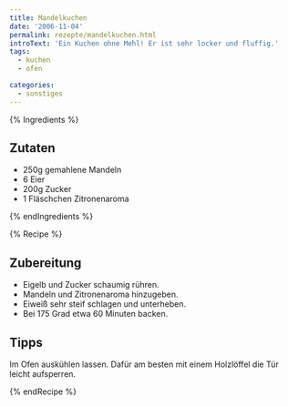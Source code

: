 ```yaml
---
title: Mandelkuchen
date: '2006-11-04'
permalink: rezepte/mandelkuchen.html
introText: 'Ein Kuchen ohne Mehl! Er ist sehr locker und fluffig.'
tags:
  - kuchen
  - ofen

categories:
  - sonstiges
---
```


{% Ingredients %}

## Zutaten

- 250g gemahlene Mandeln
- 6 Eier
- 200g Zucker
- 1 Fläschchen Zitronenaroma

{% endIngredients %}

{% Recipe %}

## Zubereitung

- Eigelb und Zucker schaumig rühren.
- Mandeln und Zitronenaroma hinzugeben.
- Eiweiß sehr steif schlagen und unterheben.
- Bei 175 Grad etwa 60 Minuten backen.

## Tipps

Im Ofen auskühlen lassen. Dafür am besten mit einem Holzlöffel die Tür leicht aufsperren.

{% endRecipe %}


